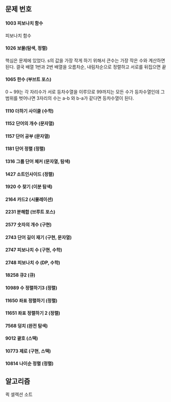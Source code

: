## 문제 번호

#### 1003 피보나치 함수

피보나치 함수

#### 1026 보물(탐색, 정렬)

핵심은 문제에 있었다. s의 값을 가장 작게 하기 위해서 큰수는 가장 작은 수와 계산하면 된다.
결국 배열 1번과 2번 배열을 오름차순, 내림차순으로 정렬하고 서로를 뒤집으면 끝

#### 1065 한수 (부브트 포스)

0 ~ 99는 각 자리수가 서로 등차수열을 이루므로 99까지는 모든 수가 등차수열인데 그 범위를 벗어나면
3자리의 수는 a-b 와 b-a가 같다면 등차수열이 된다.

#### 1110 더하기 사이클 (수학)


#### 1152 단어의 개수 (문자열)
#### 1157 단어 공부 (문자열)
#### 1181 단어 정렬 (정렬)
#### 1316 그룹 단어 체커 (문자열, 탐색)
#### 1427 소트인사이드 (정렬)
#### 1920 수 찾기 (이분 탐색)
#### 2164 카드2 (시뮬레이션)
#### 2231 분해합 (브루트 포스)
#### 2577 숫자의 개수 (구현)
#### 2743 단어 길이 재기 (구현, 문자열)
#### 2747 피보나치 수 (구현, 수학)
#### 2748 피보나치 수 (DP, 수학)
#### 18258 큐2 (큐)
#### 10989 수 정렬하기3 (정렬)
#### 11650 좌표 정렬하기 (정렬)
#### 11651 좌표 정렬하기 2 (정렬)
#### 7568 덩치 (완전 탐색)
#### 9012 괄호 (스택)
#### 10773 제로 (구현, 스택)
#### 10814 나이순 정렬 (정렬)

## 알고리즘
퀵 셀렉션 소트

